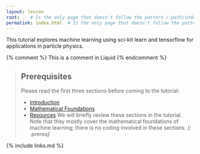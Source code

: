 ```yaml
---
layout: lesson
root: .  # Is the only page that doesn't follow the pattern /:path/index.html
permalink: index.html  # Is the only page that doesn't follow the pattern /:path/index.html
---
```

This tutorial explores machine learning using sci-kit learn and tensorflow for applications in particle physics.

<!-- this is an html comment -->

{% comment %} This is a comment in Liquid {% endcomment %}

> ## Prerequisites
>
> Please read the first three sections before coming to the tutorial:
> * [Introduction](https://lukepolson.github.io/HEP_ML_Lessons/01-introduction/index.html)
> * [Mathematical Foundations](https://lukepolson.github.io/HEP_ML_Lessons/02-mltechnical/index.html)
> * [Resources](https://lukepolson.github.io/HEP_ML_Lessons/03-Resources/index.html)
> We will briefly review these sections in the tutorial. Note that they mostly cover the mathematical foundations of machine learning; there is no coding involved in these sections.
{: .prereq}

{% include links.md %}
